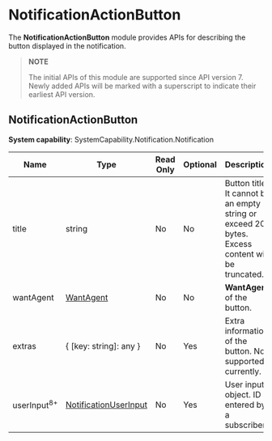 # NotificationActionButton

The **NotificationActionButton** module provides APIs for describing the button displayed in the notification.

> **NOTE**
>
> The initial APIs of this module are supported since API version 7. Newly added APIs will be marked with a superscript to indicate their earliest API version.

## NotificationActionButton

**System capability**: SystemCapability.Notification.Notification

| Name     | Type                                           | Read Only| Optional| Description                     |
| --------- | ----------------------------------------------- | --- | ---- | ------------------------- |
| title     | string                                          | No | No | Button title. It cannot be an empty string or exceed 200 bytes. Excess content will be truncated.                 |
| wantAgent | [WantAgent](../apis-ability-kit/js-apis-app-ability-wantAgent.md)   | No | No | **WantAgent** of the button.|
| extras    | { [key: string]: any }                          | No | Yes | Extra information of the button. Not supported currently.             |
| userInput<sup>8+</sup> | [NotificationUserInput](js-apis-inner-notification-notificationUserInput.md) | No | Yes | User input object. ID entered by a subscriber.         |
